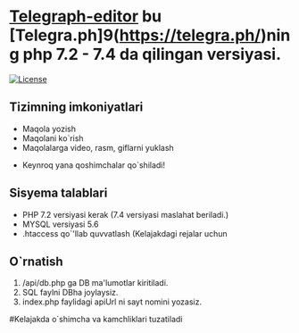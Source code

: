 # [Telegraph-editor](https://uzhackersw.uz/modul/telegraph) bu [Telegra.ph]9(https://telegra.ph/)ning php 7.2 - 7.4 da qilingan versiyasi.
[![License](https://img.shields.io/badge/license-GPL%20v.3-blue.svg?style=plastic)](https://www.gnu.org/licenses/gpl-3.0-standalone.html)

## Tizimning imkoniyatlari
- Maqola yozish
- Maqolani ko`rish
- Maqolalarga video, rasm, giflarni yuklash
* Keynroq yana qoshimchalar qo`shiladi!

## Sisyema talablari
- PHP 7.2 versiyasi kerak (7.4 versiyasi maslahat beriladi.)
- MYSQL versiyasi 5.6
- .htaccess qo`'llab quvvatlash (Kelajakdagi rejalar uchun

## O`rnatish
1. /api/db.php ga DB ma'lumotlar kiritiladi.
2. SQL faylni DBha joylaysiz.
3. index.php faylidagi apiUrl ni sayt nomini yozasiz.

#Kelajakda o`shimcha va kamchliklari tuzatiladi
